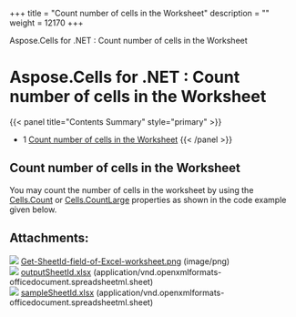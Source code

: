 +++
title = "Count number of cells in the Worksheet" 
description = "" 
weight = 12170 
+++

Aspose.Cells for .NET : Count number of cells in the Worksheet  

# Aspose.Cells for .NET : Count number of cells in the Worksheet


{{< panel title="Contents Summary" style="primary" >}}
*   1 [Count number of cells in the Worksheet](#CountnumberofcellsintheWorksheet-CountnumberofcellsintheWorksheet)
{{< /panel >}}
 

## Count number of cells in the Worksheet

You may count the number of cells in the worksheet by using the [Cells.Count](https://apireference.aspose.com/net/cells/aspose.cells/cells/properties/count) or [Cells.CountLarge](https://apireference.aspose.com/net/cells/aspose.cells/cells/properties/countlarge) properties as shown in the code example given below.

## Attachments:

![](https://docs2.aspose.com/cells/net/images/icons/bullet_blue.gif) [Get-SheetId-field-of-Excel-worksheet.png](https://docs2.aspose.com/cells/net/attachments/82936024/83166176.png) (image/png)  
![](https://docs2.aspose.com/cells/net/images/icons/bullet_blue.gif) [outputSheetId.xlsx](https://docs2.aspose.com/cells/net/attachments/82936024/83166178.xlsx) (application/vnd.openxmlformats-officedocument.spreadsheetml.sheet)  
![](https://docs2.aspose.com/cells/net/images/icons/bullet_blue.gif) [sampleSheetId.xlsx](https://docs2.aspose.com/cells/net/attachments/82936024/83166177.xlsx) (application/vnd.openxmlformats-officedocument.spreadsheetml.sheet)  

